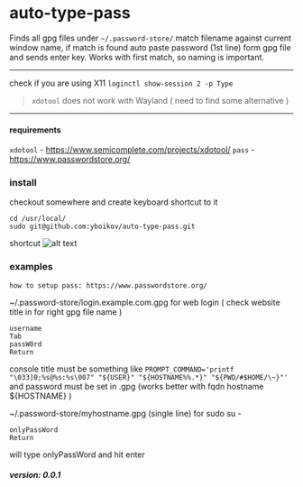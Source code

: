 # auto-type-pass

Finds all gpg files under ```~/.password-store/```
match filename against current window name, if match is found auto paste password (1st line) form gpg file and sends enter key. Works with first match, so naming is important.

---
check if you are using X11 
```loginctl show-session 2 -p Type``` 
>```xdotool``` does not work with Wayland ( need to find some alternative )
---
#### requirements
```xdotool``` - https://www.semicomplete.com/projects/xdotool/
```pass``` - https://www.passwordstore.org/

### install
checkout somewhere and create keyboard shortcut to it 
```
cd /usr/local/
sudo git@github.com:yboikov/auto-type-pass.git
```
shortcut
![alt text](https://raw.githubusercontent.com/yboikov/auto-type-pass/master/auto-type-pass.png)
### examples
```
how to setup pass: https://www.passwordstore.org/
```
~/.password-store/login.example.com.gpg for web login ( check website title in for right gpg file name )
```
username
Tab
passW0rd
Return
```
console title must be something like ```PROMPT_COMMAND='printf "\033]0;%s@%s:%s\007" "${USER}" "${HOSTNAME%%.*}" "${PWD/#$HOME/\~}"'```
and password must be set in <hostname>.gpg (works better with fqdn hostname ${HOSTNAME} )

~/.password-store/myhostname.gpg (single line) for sudo su -
```
onlyPassWord
Return
```
will type onlyPassWord and hit enter 

##### version: 0.0.1


